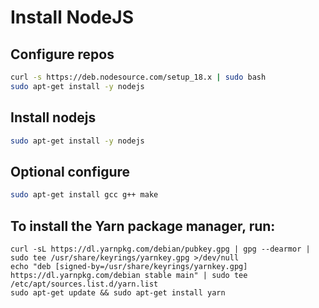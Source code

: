 # Install NodeJS

## Configure repos

```bash
curl -s https://deb.nodesource.com/setup_18.x | sudo bash
sudo apt-get install -y nodejs

```

## Install nodejs

```bash
sudo apt-get install -y nodejs
```

## Optional configure

```bash
sudo apt-get install gcc g++ make
```

## To install the Yarn package manager, run:

```     
curl -sL https://dl.yarnpkg.com/debian/pubkey.gpg | gpg --dearmor | sudo tee /usr/share/keyrings/yarnkey.gpg >/dev/null
echo "deb [signed-by=/usr/share/keyrings/yarnkey.gpg] https://dl.yarnpkg.com/debian stable main" | sudo tee /etc/apt/sources.list.d/yarn.list
sudo apt-get update && sudo apt-get install yarn
```